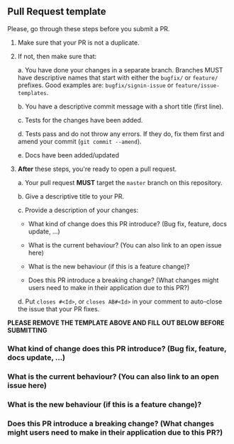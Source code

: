 ## Pull Request template
Please, go through these steps before you submit a PR.

1. Make sure that your PR is not a duplicate.
2. If not, then make sure that:

    a. You have done your changes in a separate branch. Branches MUST have descriptive names that start with either the `bugfix/` or `feature/` prefixes. Good examples are: `bugfix/signin-issue` or `feature/issue-templates`.

    b. You have a descriptive commit message with a short title (first line).

    c. Tests for the changes have been added.

    d. Tests pass and do not throw any errors. If they do, fix them first and amend your commit (`git commit --amend`).

    e. Docs have been added/updated

3. **After** these steps, you're ready to open a pull request.

    a. Your pull request **MUST** target the `master` branch on this repository.

    b. Give a descriptive title to your PR.

    c. Provide a description of your changes:

      * What kind of change does this PR introduce? (Bug fix, feature, docs update, ...)

      * What is the current behaviour? (You can also link to an open issue here)
  
      * What is the new behaviour (if this is a feature change)?
  
      * Does this PR introduce a breaking change? (What changes might users need to make in their application due to this PR?)

    d. Put `closes #<Id>`, or `closes AB#<Id>` in your comment to auto-close the issue that your PR fixes.

**PLEASE REMOVE THE TEMPLATE ABOVE AND FILL OUT BELOW BEFORE SUBMITTING**

### What kind of change does this PR introduce? (Bug fix, feature, docs update, ...)

### What is the current behaviour? (You can also link to an open issue here)

### What is the new behaviour (if this is a feature change)?

### Does this PR introduce a breaking change? (What changes might users need to make in their application due to this PR?)